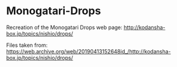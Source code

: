 # Monogatari-Drops
Recreation of the Monogatari Drops web page: http://kodansha-box.jp/topics/nishio/drops/

Files taken from: https://web.archive.org/web/20190413152648id_/http://kodansha-box.jp/topics/nishio/drops/
